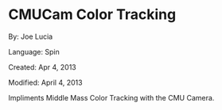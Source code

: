 # CMUCam Color Tracking

By: Joe Lucia

Language: Spin

Created: Apr 4, 2013

Modified: April 4, 2013

Impliments Middle Mass Color Tracking with the CMU Camera.
